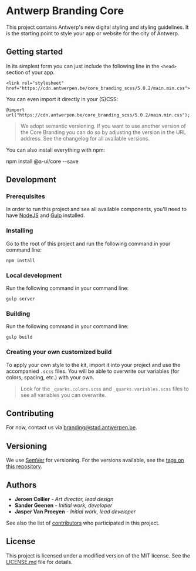 # Antwerp Branding Core

This project contains Antwerp's new digital styling and styling guidelines. It is the starting point to style your app or website for the city of Antwerp.

## Getting started

In its simplest form you can just include the following line in the `<head>` section of your app.

```
<link rel="stylesheet" href="https://cdn.antwerpen.be/core_branding_scss/5.0.2/main.min.css">
```

You can even import it directly in your (S)CSS:

```
@import url("https://cdn.antwerpen.be/core_branding_scss/5.0.2/main.min.css");
```

> We adopt semantic versioning. If you want to use another version of the Core Branding you can do so by adjusting the version in the URL address. See the changelog for all available versions.

You can also install everything with npm:

npm install @a-ui/core --save

## Development

### Prerequisites

In order to run this project and see all available components, you'll need to have [NodeJS](https://nodejs.org) and [Gulp](http://gulpjs.com) installed.

### Installing

Go to the root of this project and run the following command in your command line:

```
npm install
```

### Local development

Run the following command in your command line:

```
gulp server
```

### Building

Run the following command in your command line:

```
gulp build
```

### Creating your own customized build

To apply your own style to the kit, import it into your project and use the accompanied `.scss` files. You will be able to overwrite our variables (for colors, spacing, etc.) with your own.

> Look for the `_quarks.colors.scss` and `_quarks.variables.scss` files to see all variables you can overwrite.

## Contributing

For now, contact us via [branding@stad.antwerpen.be](mailto:branding@stad.antwerpen.be).

## Versioning

We use [SemVer](http://semver.org/) for versioning. For the versions available, see the [tags on this repository](https://github.com/a-ui/core_branding_scss/tags).

## Authors

* **Jeroen Collier** - *Art director, lead design*
* **Sander Geenen** - *Initial work, developer*
* **Jasper Van Proeyen** - *Initial work, lead developer*

See also the list of [contributors](https://github.com/a-ui/core_branding_scss/contributors) who participated in this project.

## License

This project is licensed under a modified version of the MIT license. See the [LICENSE.md](LICENSE.md) file for details.
